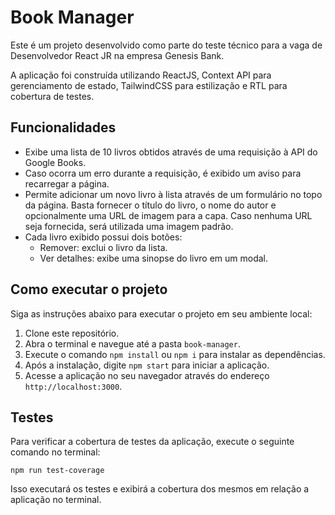 # Book Manager

Este é um projeto desenvolvido como parte do teste técnico para a vaga de Desenvolvedor React JR na empresa Genesis Bank.

A aplicação foi construída utilizando ReactJS, Context API para gerenciamento de estado, TailwindCSS para estilização e RTL para cobertura de testes.

## Funcionalidades

- Exibe uma lista de 10 livros obtidos através de uma requisição à API do Google Books.
- Caso ocorra um erro durante a requisição, é exibido um aviso para recarregar a página.
- Permite adicionar um novo livro à lista através de um formulário no topo da página. Basta fornecer o título do livro, o nome do autor e opcionalmente uma URL de imagem para a capa. Caso nenhuma URL seja fornecida, será utilizada uma imagem padrão.
- Cada livro exibido possui dois botões:
  - Remover: exclui o livro da lista.
  - Ver detalhes: exibe uma sinopse do livro em um modal.

## Como executar o projeto

Siga as instruções abaixo para executar o projeto em seu ambiente local:

1. Clone este repositório.
2. Abra o terminal e navegue até a pasta `book-manager`.
3. Execute o comando `npm install` ou `npm i` para instalar as dependências.
4. Após a instalação, digite `npm start` para iniciar a aplicação.
5. Acesse a aplicação no seu navegador através do endereço `http://localhost:3000`.

## Testes

Para verificar a cobertura de testes da aplicação, execute o seguinte comando no terminal:

```
npm run test-coverage
```

Isso executará os testes e exibirá a cobertura dos mesmos em relação a aplicação no terminal.

